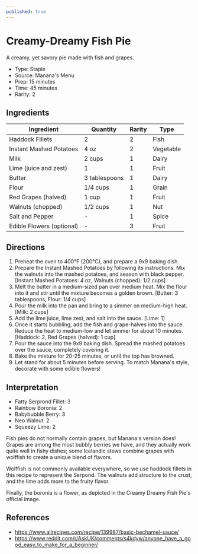 ```yaml
---
published: true
---
```


# Creamy-Dreamy Fish Pie

A creamy, yet savory pie made with fish and grapes.

* Type: Staple
* Source: Manana's Menu
* Prep: 15 minutes
* Time: 45 minutes
* Rarity: 2

## Ingredients

| Ingredient           | Quantity       | Rarity | Type      |
| -------------------- | -------------- | ------ | --------- |
| Haddock Fillets      | 2              | 2      | Fish      |
| Instant Mashed Potatoes | 4 oz        | 2      | Vegetable |
| Milk                 | 2 cups         | 1      | Dairy     |
| Lime (juice and zest) | 1             | 1      | Fruit     |
| Butter               | 3 tablespoons  | 1      | Dairy     |
| Flour                | 1/4 cups       | 1      | Grain     |
| Red Grapes (halved)  | 1 cup          | 1      | Fruit     |
| Walnuts (chopped)    | 1/2 cups       | 1      | Nut       |
| Salt and Pepper      | -              | 1      | Spice     |
| Edible Flowers (optional) | -         | 3      | Fruit     |

## Directions

1. Preheat the oven to 400°F (200°C), and prepare a 9x9 baking dish.
2. Prepare the Instant Mashed Potatoes by following its instructions. Mix the walnuts into the mashed potatoes, and season with black pepper. [Instant Mashed Potatoes: 4 oz, Walnuts (chopped): 1/2 cups]
3. Melt the butter in a medium-sized pan over medium heat. Mix the flour into it and stir until the mixture becomes a golden brown. [Butter: 3 tablespoons, Flour: 1/4 cups]
4. Pour the milk into the pan and bring to a simmer on medium-high heat. [Milk: 2 cups]
5. Add the lime juice, lime zest, and salt into the sauce. [Lime: 1]
6. Once it starts bubbling, add the fish and grape-halves into the sauce. Reduce the heat to medium-low and let simmer for about 10 minutes. [Haddock: 2, Red Grapes (halved): 1 cup]
7. Pour the sauce into the 9x9 baking dish. Spread the mashed potatoes over the sauce, completely covering it.
8. Bake the mixture for 20-25 minutes, or until the top has browned.
9. Let stand for about 5 minutes before serving. To match Manana's style, decorate with some edible flowers!

## Interpretation

* Fatty Serprond Fillet: 3
* Rainbow Boronia: 2
* Babybubble Berry: 3
* Neo Walnut: 2
* Squeezy Lime: 2

Fish pies do not normally contain grapes, but Manana's version does! Grapes are among the most bubbly berries we have, and they actually work quite well in fishy dishes; some Icelandic stews combine grapes with wolffish to create a unique blend of flavors.

Wolffish is not commonly available everywhere, so we use haddock fillets in this recipe to represent the Serpond. The walnuts add structure to the crust, and the lime adds more to the fruity flavor.

Finally, the boronia is a flower, as depicted in the Creamy Dreamy Fish Pie's official image.

## References

* https://www.allrecipes.com/recipe/139987/basic-bechamel-sauce/
* https://www.reddit.com/r/AskUK/comments/s4kdyw/anyone_have_a_good_easy_to_make_for_a_beginner/
